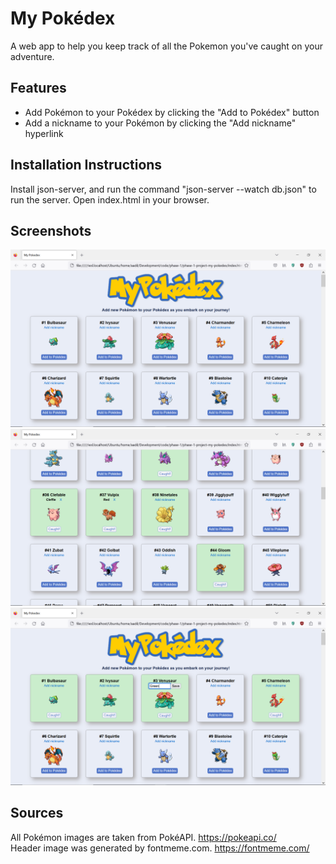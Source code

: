 # My Pokédex
A web app to help you keep track of all the Pokemon you've caught on your adventure.  

## Features
* Add Pokémon to your Pokédex by clicking the "Add to Pokédex" button
* Add a nickname to your Pokémon by clicking the "Add nickname" hyperlink

## Installation Instructions
Install json-server, and run the command "json-server --watch db.json" to
run the server. Open index.html in your browser.

## Screenshots
<img src="/Screenshots/screenshot-1.png">
<img src="/Screenshots/screenshot-2.png">
<img src="/Screenshots/screenshot-3.png">

## Sources
All Pokémon images are taken from PokéAPI. https://pokeapi.co/  
Header image was generated by fontmeme.com. https://fontmeme.com/  
